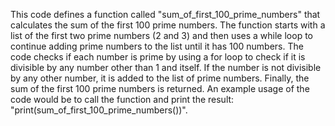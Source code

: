 This code defines a function called "sum_of_first_100_prime_numbers" that calculates the sum of the first 100 prime numbers. The function starts with a list of the first two prime numbers (2 and 3) and then uses a while loop to continue adding prime numbers to the list until it has 100 numbers. The code checks if each number is prime by using a for loop to check if it is divisible by any number other than 1 and itself. If the number is not divisible by any other number, it is added to the list of prime numbers. Finally, the sum of the first 100 prime numbers is returned. An example usage of the code would be to call the function and print the result: "print(sum_of_first_100_prime_numbers())".